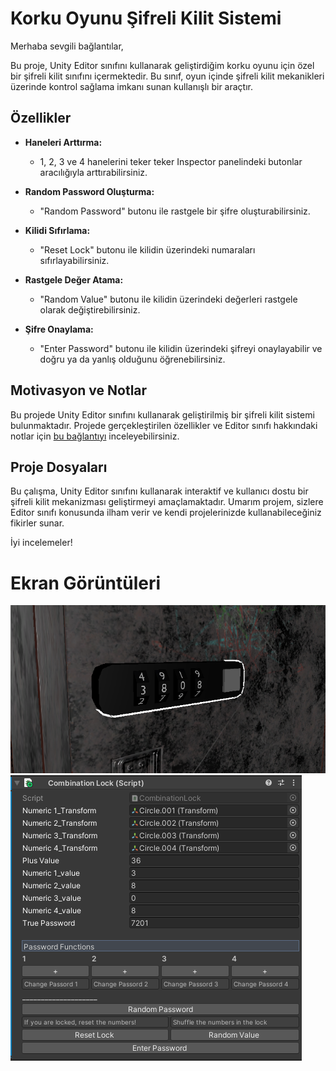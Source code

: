 # Korku Oyunu Şifreli Kilit Sistemi

Merhaba sevgili bağlantılar,

Bu proje, Unity Editor sınıfını kullanarak geliştirdiğim korku oyunu için özel bir şifreli kilit sınıfını içermektedir. Bu sınıf, oyun içinde şifreli kilit mekanikleri üzerinde kontrol sağlama imkanı sunan kullanışlı bir araçtır.

## Özellikler

- **Haneleri Arttırma:**
   - 1, 2, 3 ve 4 hanelerini teker teker Inspector panelindeki butonlar aracılığıyla arttırabilirsiniz.

- **Random Password Oluşturma:**
   - "Random Password" butonu ile rastgele bir şifre oluşturabilirsiniz.

- **Kilidi Sıfırlama:**
   - "Reset Lock" butonu ile kilidin üzerindeki numaraları sıfırlayabilirsiniz.

- **Rastgele Değer Atama:**
   - "Random Value" butonu ile kilidin üzerindeki değerleri rastgele olarak değiştirebilirsiniz.

- **Şifre Onaylama:**
   - "Enter Password" butonu ile kilidin üzerindeki şifreyi onaylayabilir ve doğru ya da yanlış olduğunu öğrenebilirsiniz.

## Motivasyon ve Notlar

Bu projede Unity Editor sınıfını kullanarak geliştirilmiş bir şifreli kilit sistemi bulunmaktadır. Projede gerçekleştirilen özellikler ve Editor sınıfı hakkındaki notlar için [bu bağlantıyı](https://lnkd.in/g9Yjp6E7) inceleyebilirsiniz.

## Proje Dosyaları

Bu çalışma, Unity Editor sınıfını kullanarak interaktif ve kullanıcı dostu bir şifreli kilit mekanizması geliştirmeyi amaçlamaktadır. Umarım projem, sizlere Editor sınıfı konusunda ilham verir ve kendi projelerinizde kullanabileceğiniz fikirler sunar.

İyi incelemeler!


# Ekran Görüntüleri

![Şifreli Kilit Modeli](Images/lockSS.png)
![İnspector Paneli Görünümü](Images/inspectorSS.png)
